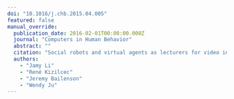 ```yaml
---
doi: "10.1016/j.chb.2015.04.005"
featured: false
manual_override:
  publication_date: 2016-02-01T00:00:00.000Z
  journal: "Computers in Human Behavior"
  abstract: ""
  citation: "Social robots and virtual agents as lecturers for video instruction (2016)"
  authors:
    - "Jamy Li"
    - "René Kizilcec"
    - "Jeremy Bailenson"
    - "Wendy Ju"
---
```


<!-- You can add additional content about this publication here if needed -->
